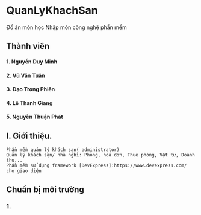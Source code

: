 # QuanLyKhachSan
Đồ án môn học Nhập môn công nghệ phần mềm
## Thành viên
#### 1. Nguyễn Duy Minh 
#### 2. Vũ Văn Tuân 
#### 3. Đạo Trọng Phiên
#### 4. Lê Thanh Giang
#### 5. Nguyễn Thuận Phát
## I. Giới thiệu.
    Phần mềm quản lý khách sạn( administrator)
    Quản lý khách sạn/ nhà nghỉ: Phòng, hoá đơn, Thuê phòng, Vật tư, Doanh thu...
    Phần mềm sử dụng framework [DevExpress]:https://www.devexpress.com/ cho giao diện
## Chuẩn bị môi trường
### 1. 
